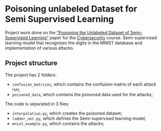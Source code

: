 # Poisoning unlabeled Dataset for Semi Supervised Learning

Project  work  done  on  the  ["Poisoning  the  Unlabeled  Dataset  of Semi-Supervised Learning"](https://www.usenix.org/conference/usenixsecurity21/presentation/carlini-poisoning) paper for the [Cybersecurity](https://www.unibo.it/it/didattica/insegnamenti/insegnamento/2021/455463) course.
Semi-supervised learning model that recognizes the digits in the MNIST database and implementation of various attacks.

## Project structure
The project has 2 folders:

- `confusion_matrices`, which contains the confusion matrix of each attack run;
- `poisoned_data`, which contains the poisoned data used for the attacks;

The code is separated in 3  flies:

- `interpolation.py`, which creates the poisoned dataset;
- `ladder_net.py`, which defines the Semi-supervised learning model;
- `mnist_example.py`, which contains the attacks;

